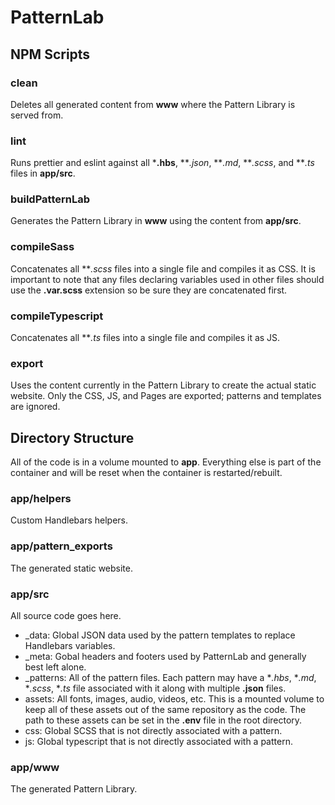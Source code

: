 # PatternLab
## NPM Scripts
### clean
Deletes all generated content from **www** where the Pattern Library is served from.
### lint
Runs prettier and eslint against all ***.hbs**, ***.json*, ***.md*, ***.scss*, and ***.ts* files in **app/src**.
### buildPatternLab
Generates the Pattern Library in **www** using the content from **app/src**.
### compileSass
Concatenates all ***.scss* files into a single file and compiles it as CSS. It is important to note that any files declaring variables used in other files should use the **.var.scss** extension so be sure they are concatenated first.
### compileTypescript
Concatenates all ***.ts* files into a single file and compiles it as JS.
### export
Uses the content currently in the Pattern Library to create the actual static website. Only the CSS, JS, and Pages are exported; patterns and templates are ignored.
## Directory Structure
All of the code is in a volume mounted to **app**. Everything else is part of the container and will be reset when the container is restarted/rebuilt.
### app/helpers
Custom Handlebars helpers.
### app/pattern_exports
The generated static website.
### app/src
All source code goes here.
  - _data: Global JSON data used by the pattern templates to replace Handlebars variables.
  - _meta: Gobal headers and footers used by PatternLab and generally best left alone.
  - _patterns: All of the pattern files. Each pattern may have a **.hbs*, **.md*, **.scss*, **.ts* file associated with it along with multiple **.json** files.
  - assets: All fonts, images, audio, videos, etc. This is a mounted volume to keep all of these assets out of the same repository as the code. The path to these assets can be set in the **.env** file in the root directory.
  - css: Global SCSS that is not directly associated with a pattern.
  - js: Global typescript that is not directly associated with a pattern.
### app/www
The generated Pattern Library.

